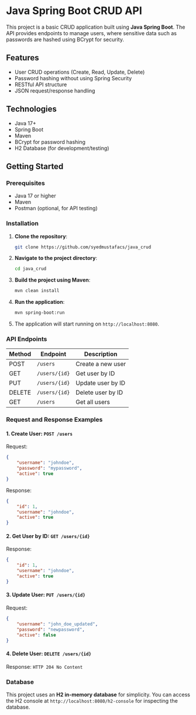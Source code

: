 
# Java Spring Boot CRUD API

This project is a basic CRUD application built using **Java Spring Boot**. The API provides endpoints to manage users, where sensitive data such as passwords are hashed using BCrypt for security.

## Features
- User CRUD operations (Create, Read, Update, Delete)
- Password hashing without using Spring Security
- RESTful API structure
- JSON request/response handling

## Technologies
- Java 17+
- Spring Boot
- Maven
- BCrypt for password hashing
- H2 Database (for development/testing)

## Getting Started

### Prerequisites

- Java 17 or higher
- Maven
- Postman (optional, for API testing)

### Installation

1. **Clone the repository**:

   ```bash
   git clone https://github.com/syedmustafacs/java_crud
   ```

2. **Navigate to the project directory**:

   ```bash
   cd java_crud
   ```

3. **Build the project using Maven**:

   ```bash
   mvn clean install
   ```

4. **Run the application**:

   ```bash
   mvn spring-boot:run
   ```

5. The application will start running on `http://localhost:8080`.

### API Endpoints

| Method | Endpoint        | Description          |
|--------|-----------------|----------------------|
| POST   | `/users`         | Create a new user    |
| GET    | `/users/{id}`    | Get user by ID       |
| PUT    | `/users/{id}`    | Update user by ID    |
| DELETE | `/users/{id}`    | Delete user by ID    |
| GET    | `/users`         | Get all users        |

### Request and Response Examples

#### 1. **Create User**: `POST /users`

Request:
```json
{
    "username": "johndoe",
    "password": "mypassword",
    "active": true
}
```

Response:
```json
{
    "id": 1,
    "username": "johndoe",
    "active": true
}
```

#### 2. **Get User by ID**: `GET /users/{id}`

Response:
```json
{
    "id": 1,
    "username": "johndoe",
    "active": true
}
```

#### 3. **Update User**: `PUT /users/{id}`

Request:
```json
{
    "username": "john_doe_updated",
    "password": "newpassword",
    "active": false
}
```

#### 4. **Delete User**: `DELETE /users/{id}`

Response: `HTTP 204 No Content`



### Database

This project uses an **H2 in-memory database** for simplicity. You can access the H2 console at `http://localhost:8080/h2-console` for inspecting the database.
